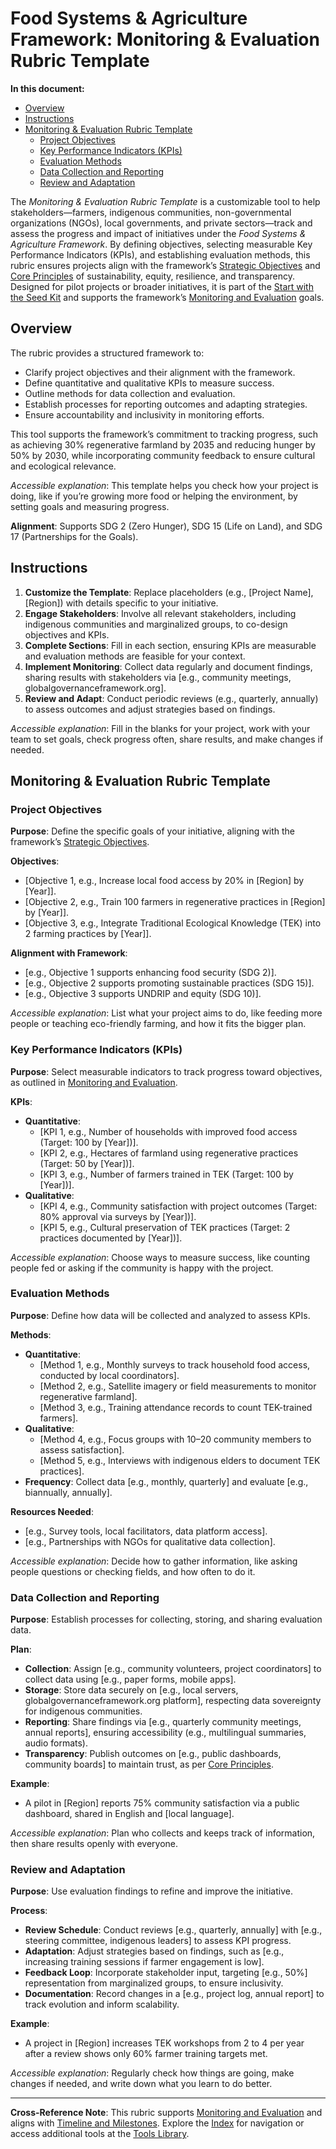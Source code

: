 

# Food Systems & Agriculture Framework: Monitoring & Evaluation Rubric Template

**In this document:**
- [Overview](#overview)
- [Instructions](#instructions)
- [Monitoring & Evaluation Rubric Template](#monitoring-evaluation-rubric-template)
  - [Project Objectives](#project-objectives)
  - [Key Performance Indicators (KPIs)](#key-performance-indicators-kpis)
  - [Evaluation Methods](#evaluation-methods)
  - [Data Collection and Reporting](#data-collection-and-reporting)
  - [Review and Adaptation](#review-and-adaptation)

The *Monitoring & Evaluation Rubric Template* is a customizable tool to help stakeholders—farmers, indigenous communities, non-governmental organizations (NGOs), local governments, and private sectors—track and assess the progress and impact of initiatives under the *Food Systems & Agriculture Framework*. By defining objectives, selecting measurable Key Performance Indicators (KPIs), and establishing evaluation methods, this rubric ensures projects align with the framework’s [Strategic Objectives](/frameworks/docs/implementation/food-systems#07-strategic-objectives) and [Core Principles](/frameworks/docs/implementation/food-systems#06-core-principles) of sustainability, equity, resilience, and transparency. Designed for pilot projects or broader initiatives, it is part of the [Start with the Seed Kit](/frameworks/tools/food-systems/seed-kit-en.zip) and supports the framework’s [Monitoring and Evaluation](/frameworks/docs/implementation/food-systems#08-implementation-mechanisms) goals.

## Overview
The rubric provides a structured framework to:
- Clarify project objectives and their alignment with the framework.
- Define quantitative and qualitative KPIs to measure success.
- Outline methods for data collection and evaluation.
- Establish processes for reporting outcomes and adapting strategies.
- Ensure accountability and inclusivity in monitoring efforts.

This tool supports the framework’s commitment to tracking progress, such as achieving 30% regenerative farmland by 2035 and reducing hunger by 50% by 2030, while incorporating community feedback to ensure cultural and ecological relevance.

*Accessible explanation*: This template helps you check how your project is doing, like if you’re growing more food or helping the environment, by setting goals and measuring progress.

**Alignment**: Supports SDG 2 (Zero Hunger), SDG 15 (Life on Land), and SDG 17 (Partnerships for the Goals).

## Instructions
1. **Customize the Template**: Replace placeholders (e.g., [Project Name], [Region]) with details specific to your initiative.
2. **Engage Stakeholders**: Involve all relevant stakeholders, including indigenous communities and marginalized groups, to co-design objectives and KPIs.
3. **Complete Sections**: Fill in each section, ensuring KPIs are measurable and evaluation methods are feasible for your context.
4. **Implement Monitoring**: Collect data regularly and document findings, sharing results with stakeholders via [e.g., community meetings, globalgovernanceframework.org].
5. **Review and Adapt**: Conduct periodic reviews (e.g., quarterly, annually) to assess outcomes and adjust strategies based on findings.

*Accessible explanation*: Fill in the blanks for your project, work with your team to set goals, check progress often, share results, and make changes if needed.

## Monitoring & Evaluation Rubric Template
### Project Objectives
**Purpose**: Define the specific goals of your initiative, aligning with the framework’s [Strategic Objectives](/frameworks/docs/implementation/food-systems#07-strategic-objectives).

**Objectives**:
- [Objective 1, e.g., Increase local food access by 20% in [Region] by [Year]].
- [Objective 2, e.g., Train 100 farmers in regenerative practices in [Region] by [Year]].
- [Objective 3, e.g., Integrate Traditional Ecological Knowledge (TEK) into 2 farming practices by [Year]].

**Alignment with Framework**:
- [e.g., Objective 1 supports enhancing food security (SDG 2)].
- [e.g., Objective 2 supports promoting sustainable practices (SDG 15)].
- [e.g., Objective 3 supports UNDRIP and equity (SDG 10)].

*Accessible explanation*: List what your project aims to do, like feeding more people or teaching eco-friendly farming, and how it fits the bigger plan.

### Key Performance Indicators (KPIs)
**Purpose**: Select measurable indicators to track progress toward objectives, as outlined in [Monitoring and Evaluation](/frameworks/docs/implementation/food-systems#08-implementation-mechanisms).

**KPIs**:
- **Quantitative**:
  - [KPI 1, e.g., Number of households with improved food access (Target: 100 by [Year])].
  - [KPI 2, e.g., Hectares of farmland using regenerative practices (Target: 50 by [Year])].
  - [KPI 3, e.g., Number of farmers trained in TEK (Target: 100 by [Year])].
- **Qualitative**:
  - [KPI 4, e.g., Community satisfaction with project outcomes (Target: 80% approval via surveys by [Year])].
  - [KPI 5, e.g., Cultural preservation of TEK practices (Target: 2 practices documented by [Year])].

*Accessible explanation*: Choose ways to measure success, like counting people fed or asking if the community is happy with the project.

### Evaluation Methods
**Purpose**: Define how data will be collected and analyzed to assess KPIs.

**Methods**:
- **Quantitative**:
  - [Method 1, e.g., Monthly surveys to track household food access, conducted by local coordinators].
  - [Method 2, e.g., Satellite imagery or field measurements to monitor regenerative farmland].
  - [Method 3, e.g., Training attendance records to count TEK-trained farmers].
- **Qualitative**:
  - [Method 4, e.g., Focus groups with 10–20 community members to assess satisfaction].
  - [Method 5, e.g., Interviews with indigenous elders to document TEK practices].
- **Frequency**: Collect data [e.g., monthly, quarterly] and evaluate [e.g., biannually, annually].

**Resources Needed**:
- [e.g., Survey tools, local facilitators, data platform access].
- [e.g., Partnerships with NGOs for qualitative data collection].

*Accessible explanation*: Decide how to gather information, like asking people questions or checking fields, and how often to do it.

### Data Collection and Reporting
**Purpose**: Establish processes for collecting, storing, and sharing evaluation data.

**Plan**:
- **Collection**: Assign [e.g., community volunteers, project coordinators] to collect data using [e.g., paper forms, mobile apps].
- **Storage**: Store data securely on [e.g., local servers, globalgovernanceframework.org platform], respecting data sovereignty for indigenous communities.
- **Reporting**: Share findings via [e.g., quarterly community meetings, annual reports], ensuring accessibility (e.g., multilingual summaries, audio formats).
- **Transparency**: Publish outcomes on [e.g., public dashboards, community boards] to maintain trust, as per [Core Principles](/frameworks/docs/implementation/food-systems#06-core-principles).

**Example**:
- A pilot in [Region] reports 75% community satisfaction via a public dashboard, shared in English and [local language].

*Accessible explanation*: Plan who collects and keeps track of information, then share results openly with everyone.

### Review and Adaptation
**Purpose**: Use evaluation findings to refine and improve the initiative.

**Process**:
- **Review Schedule**: Conduct reviews [e.g., quarterly, annually] with [e.g., steering committee, indigenous leaders] to assess KPI progress.
- **Adaptation**: Adjust strategies based on findings, such as [e.g., increasing training sessions if farmer engagement is low].
- **Feedback Loop**: Incorporate stakeholder input, targeting [e.g., 50%] representation from marginalized groups, to ensure inclusivity.
- **Documentation**: Record changes in a [e.g., project log, annual report] to track evolution and inform scalability.

**Example**:
- A project in [Region] increases TEK workshops from 2 to 4 per year after a review shows only 60% farmer training targets met.

*Accessible explanation*: Regularly check how things are going, make changes if needed, and write down what you learn to do better.

---

**Cross-Reference Note**: This rubric supports [Monitoring and Evaluation](/frameworks/docs/implementation/food-systems#08-implementation-mechanisms) and aligns with [Timeline and Milestones](/frameworks/docs/implementation/food-systems#12-timeline-milestones). Explore the [Index](/frameworks/docs/implementation/food-systems) for navigation or access additional tools at the [Tools Library](/frameworks/tools/food-systems).